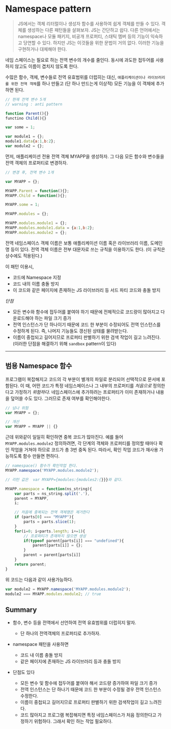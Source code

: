 # Namespace pattern

> JS에서는 객체 리터럴이나 생성자 함수를 사용하여 쉽게 객체를 만들 수 있다. 객체를 생성하는 다른 패턴들을 살펴보자.
JS는 간단하고 쉽다. 다른 언어에서는 namespace나 모듈 패키지, 비공개 프로퍼티, 스태틱 멤버 등의 기능이 익숙하고 당연할 수 있다. 하지만 JS는 이것들을 위한 문법이 거의 없다. 이러한 기능을 구현하거나 대체해야 한다.

네임 스페이스는 필요로 하는 전역 변수의 개수를 줄인다.
동시에 과도한 접두어를 사용하지 않고도 이름이 겹치지 않도록 한다.

수많은 함수, 객체, 변수들로 전역 유효범위를 더럽히는 대신,
`애플리케이션이나 라이브러리를 위한 전역 객체`를 하나 만들고 (단 하나 만드는게 이상적) 모든 기능을 이 객체에 추가하면 된다.

```javascript
// 현재 전역 변수 5개
// warning : anti pattern

function Parent(){}
functino Child(){}

var some = 1;

var module1 = {};
module1.data{a:1,b:2};
var module2 = {};
```

먼저, 애플리케이션 전용 전역 객체 MYAPP을 생성하자.
그 다음 모든 함수와 변수들을 전역 객체의 프로퍼티로 변경하자.

```javascript
// 변경 후, 전역 변수 1개

var MYAPP = {};

MYAPP.Parent = function(){};
MYAPP.Child = function(){};

MYAPP.some = 1;

MYAPP.modules = {};

MYAPP.modules.module1 = {};
MYAPP.modules.module1.data = {a:1,b:2};
MYAPP.modules.module2 = {};
```

전역 네임스페이스 객체 이름은 보통 애플리케이션 이름 혹은 라이브러리 이름, 도메인 명 등이 있다. 전역 객체 이름은 전부 대문자로 쓰는 규칙을 이용하기도 한다. (이 규칙은 상수에도 적용된다.)

이 패턴 이용시,

- 코드에 Namespace 지정
- 코드 내의 이름 충돌 방지
- 이 코드와 같은 페이지에 존재하는 JS 라이브러리 등 서드 파티 코드와 충돌 방지

*단점*

- 모든 변수와 함수에 접두어를 붙여야 하기 때문에 전체적으로 코드량이 많아지고 다운로드해야 하는 파일 크기 증가
- 전역 인스턴스가 단 하나이기 때문에 코드 한 부분이 수정되어도 전역 인스턴스를 수정하게 된다. 즉, 나머지 기능들도 갱신된 상태를 물려받는다.
- 이름이 중첩되고 길어지므로 프로퍼티 판별하기 위한 검색 작업이 길고 느려진다. (이러한 단점을 해결하기 위해 `sandbox` pattern이 있다)

---

## 범용 Namespace 함수

프로그램이 복잡해지고 코드의 각 부분이 별개의 파일로 분리되어 선택적으로 문서에 포함된다.
이 때, 어떤 코드가 특정 네임스페이스나 그 내부의 프로퍼티를 *처음으로* 정의한다고 가정하기 *위험하다.* 네임스페이스에 추가하려는 프로퍼티가 이미 존재하거나 내용을 덮어쓸 수도 있다. 그러므로 존재 여부를 확인해야한다.

```javascript
// 넘나 위험
var MYAPP = {};

// 개선
var MYAPP = MYAPP || {}
```

근데 위와같이 일일히 확인하면 중복 코드가 많아진다. 예를 들어 `MYAPP.modules.module2` 정의하려면, 각 단계의 객체와 프로퍼티를 정의할 때마다 확인 작업을 거쳐야 하므로 코드가 총 3번 중독 된다. 따라서, 확인 작업 코드가 재사용 가능하도록 함수 만들면 편하다.

```javascript
// namespace() 함수가 확인작업 한다.
MYAPP.namespace('MYAPP.modules.module2');

// 리턴 값은  var MYAPP={modules:{modules2:{}}}와 같다.

MYAPP.namespace = function(ns_string){
	var parts = ns_string.split('.'),
	parent = MYAPP,
	i;

	// 처음에 중복되는 전역 객체명은 제거한다
	if (parts[0] === "MYAPP"){
		parts = parts.slice(1);
	}
	for(i=0; i<parts.length; i+=1){
		// 프로퍼티가 존재하지 않으면 생성
		if(typeof parent[parts[i]] === "undefined"){
			parent[parts[i]] = {};
		}
		parent = parent[parts[i]]
	}
	return parent;
}
```

위 코드는 다음과 같이 사용가능하다.
```javascript
var module2 = MYAPP.namespace('MYAPP.modules.module2');
module2 === MYAPP.modules.module2; // true
```


## Summary

- 함수, 변수 등을 전역에서 선언하여 전역 유효범위를 더럽히지 말자.
	- 단 하나의 전역객체의 프로퍼티로 추가하자.
- namespace 패턴을 사용하면
	- 코드 내 이름 충돌 방지
	- 같은 페이지에 존재하는 JS 라이브러리 등과 충돌 방지

- 단점도 있다
	- 모든 변수 및 함수에 접두어를 붙여야 해서 코드량 증가하여 파일 크기 증가
	- 전역 인스턴스는 단 하나기 때문에 코드 한 부분이 수정될 경우 전역 인스턴스 수정한다.
	- 이름이 중첩되고 길어지므로 프로퍼티 판별하기 위한 검색작업이 길고 느려진다.
	- 코드 많아지고 프로그램 복잡해지면 특정 네임스페이스가 처음 정의한다고 가정하기 위험하다. 그래서 확인 하는 작업 필요하다.
